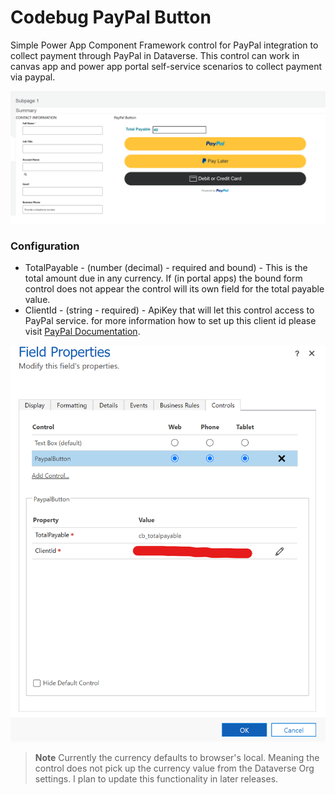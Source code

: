 # Codebug PayPal Button
Simple Power App Component Framework control for PayPal integration to collect payment through PayPal in Dataverse. This control can work in canvas app and power app portal self-service scenarios to collect payment via paypal. 

![FieldProperties](./images/Screenshot.png)

### Configuration
* TotalPayable - (number (decimal) - required and bound) - This is the total amount due in any currency. If (in portal apps) the bound form control does not appear the control will its own field for the total payable value.
* ClientId - (string - required) - ApiKey that will let this control access to PayPal service. for more information how to set up this client id please visit [PayPal Documentation](https://developer.paypal.com/docs/api-basics/manage-apps/).

![FieldProperties](./images/Screenshot2.png)

> **Note**
> Currently the currency defaults to browser's local. Meaning the control does not pick up the currency value from the Dataverse Org settings. I plan to update this functionality in later releases.
